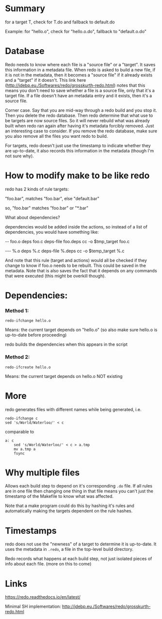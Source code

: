 # Summary

for a target T, check for T.do and fallback to default.do

Example: for "hello.o", check for "hello.o.do", fallback to "default.o.do"

# Database

Redo needs to know where each file is a "source file" or a "target". It saves this information in a metadata file. When redo is asked to build a new file, if it is not in the metadata, then it becomes a "source file" if it already exists and a "target" if it doesn't. This link here (http://jdebp.eu./Softwares/redo/grosskurth-redo.html) notes that this means you don't need to save whether a file is a source file, only that it's a target file.  If a file doesn't have an metadata entry and it exists, then it's a source file.

Corner case.  Say that you are mid-way through a redo build and you stop it. Then you delete the redo database.  Then redo determine that what use to be targets are now source files.  So it will never rebuild what was already built when redo ran again after having it's metadata forcibly removed. Just an interesting case to consider. If you remove the redo database, make sure you also remove all the files you want redo to build.

For targets, redo doesn't just use the timestamp to indicate whether they are up-to-date, it also records this information in the metadata (though I'm not sure why).


# How to modify make to be like redo

redo has 2 kinds of rule targets:

"foo.bar", matches "foo.bar", else "default.bar"

so, "foo.bar" matches "foo.bar" or "*.bar"

What about dependencies?

dependencies would be added inside the actions, so instead of a list of dependencies, you would have something like:

-- foo.o
deps foo.c
deps-file foo.deps
cc -o $tmp_target foo.c

--- %.o
deps %.c
deps-file %.deps
cc -o $temp_target %.c


And note that this rule (target and actions) would all be checked if they change to know if foo.o needs to be rebuilt.  This could be saved in the metadata.  Note that is also saves the fact that it depends on any commands that were executed (this might be overkill though).


# Dependencies:

### Method 1:
```
redo-ifchange hello.o
```
Means: the current target depends on "hello.o" (so also make sure hello.o is up-to-date before proceeding)

redo builds the dependencies when this appears in the script

### Method 2:
```
redo-ifcreate hello.o
```
Means: the current target depends on hello.o NOT existing

# More

redo generates files with different names while being generated, i.e.
```
redo-ifchange c
sed 's/World/Waterloo/' < c
```
comparable to
```
a: c
    sed 's/World/Waterloo/' < c > a.tmp
    mv a.tmp a
    fsync
```

# Why multiple files

Allows each build step to depend on it's corresponding `.do` file.  If all rules are in one file then changing one thing in that file means you can't just the timestamp of the Makefile to know what was affected.

Note that a make program could do this by hashing it's rules and automatically making the targets dependent on the rule hashes.

# Timestamps

redo does not use the "newness" of a target to determine it is up-to-date. It uses the metadata in `.redo`, a file in the top-level build directory.

Redo records what happens at each build step, not just isolated pieces of info about each file. (more on this to come)

# Links

https://redo.readthedocs.io/en/latest/

Minimal SH implementation: http://jdebp.eu./Softwares/redo/grosskurth-redo.html

